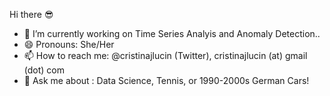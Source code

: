Hi there :sunglasses:

- 🔭 I’m currently working on Time Series Analyis and Anomaly Detection..
- 😄 Pronouns: She/Her
- 📫 How to reach me: @cristinajlucin (Twitter), cristinajlucin (at) gmail (dot) com
- 💬 Ask me about : Data Science, Tennis, or 1990-2000s German Cars!
